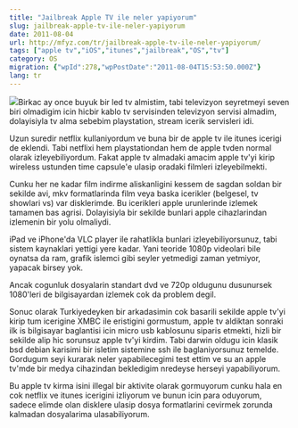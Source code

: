```yaml
---
title: "Jailbreak Apple TV ile neler yapiyorum"
slug: jailbreak-apple-tv-ile-neler-yapiyorum
date: 2011-08-04
url: http://mfyz.com/tr/jailbreak-apple-tv-ile-neler-yapiyorum/
tags: ["apple tv","iOS","itunes","jailbreak","OS","tv"]
category: OS
migration: {"wpId":278,"wpPostDate":"2011-08-04T15:53:50.000Z"}
lang: tr
---
```


![](/images/archive/tr/2011/08/atv-seasonpass.jpg)Birkac ay once buyuk bir led tv almistim, tabi televizyon seyretmeyi seven biri olmadigim icin hicbir kablo tv servisinden televizyon servisi almadim, dolayisiyla tv alma sebebim playstation, stream icerik servisleri idi.

Uzun suredir netflix kullaniyordum ve buna bir de apple tv ile itunes icerigi de eklendi. Tabi netflixi hem playstationdan hem de apple tvden normal olarak izleyebiliyordum. Fakat apple tv almadaki amacim apple tv'yi kirip wireless ustunden time capsule'e ulasip oradaki filmleri izleyebilmekti.

Cunku her ne kadar film indirme aliskanligini kessem de sagdan soldan bir sekilde avi, mkv formatlarinda film veya baska icerikler (belgesel, tv showlari vs) var disklerimde. Bu icerikleri apple urunlerinde izlemek tamamen bas agrisi. Dolayisiyla bir sekilde bunlari apple cihazlarindan izlemenin bir yolu olmaliydi.

iPad ve iPhone'da VLC player ile rahatlikla bunlari izleyebiliyorsunuz, tabi sistem kaynaklari yettigi yere kadar. Yani teoride 1080p videolari bile oynatsa da ram, grafik islemci gibi seyler yetmedigi zaman yetmiyor, yapacak birsey yok.

Ancak cogunluk dosyalarin standart dvd ve 720p oldugunu dusunursek 1080'leri de bilgisayardan izlemek cok da problem degil.

Sonuc olarak Turkiyedeyken bir arkadasimin cok basarili sekilde apple tv'yi kirip tum icerigine XMBC ile eristigini gormustum, apple tv aldiktan sonraki ilk is bilgisayar baglantisi icin micro usb kablosunu siparis etmekti, hizli bir sekilde alip hic sorunsuz apple tv'yi kirdim. Tabi darwin oldugu icin klasik bsd debian karisimi bir isletim sistemine ssh ile baglaniyorsunuz temelde. Gordugum seyi kurarak neler yapabilecegimi test ettim ve su an apple tv'mde bir medya cihazindan bekledigim nredeyse herseyi yapabiliyorum.

Bu apple tv kirma isini illegal bir aktivite olarak gormuyorum cunku hala en cok netflix ve itunes icerigini izliyorum ve bunun icin para oduyorum, sadece elimde olan disklere ulasip dosya formatlarini cevirmek zorunda kalmadan dosyalarima ulasabiliyorum.